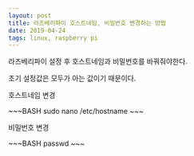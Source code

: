 ```yaml
---
layout: post
title: 라즈베리파이 호스트네임, 비밀번호 변경하는 방법
date: 2019-04-24
tags: linux, raspberry pi
---
```


라즈베리파이 설정 후 호스트네임과 비밀번호를 바꿔줘야한다.
<p>
초기 설정값은 모두가 아는 값이기 때문이다.
<p>
<p>
호스트네임 변경 
<p>
~~~BASH
sudo nano /etc/hostname
~~~
<p>
<p>
비밀번호 변경
<p>
~~~BASH
passwd
~~~